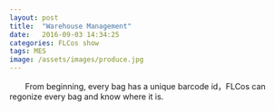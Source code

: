 ```yaml
---
layout: post
title:  "Warehouse Management"
date:   2016-09-03 14:34:25
categories: FLCos show
tags: MES
image: /assets/images/produce.jpg
---
```

&nbsp;&nbsp;&nbsp;&nbsp;&nbsp;&nbsp; From beginning, every bag has a unique barcode id，FLCos can regonize every bag and know where it is.